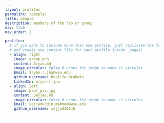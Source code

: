 ```yaml
---
layout: profiles
permalink: /people/
title: people
description: members of the lab or group
nav: true
nav_order: 2

profiles:
  # if you want to include more than one profile, just replicate the following block
  # and create one content file for each profile inside _pages/
  - align: right
    image: group.png
    content: Aryan.md
    image_circular: false # crops the image to make it circular
    Email: aryan.r.jha@wsu.edu
    github_username: Realife-Brahmin
    LinkedIn: aryan-r-jha
  - align: left
    image: prof_pic.jpg
    content: Sajjad.md
    image_circular: false # crops the image to make it circular
    Email: sajjaduddin.mahmud@wsu.edu
    github_username: sajjad30148
     
---
```

